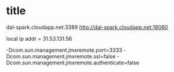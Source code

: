 <!---
  Licensed under the Apache License, Version 2.0 (the "License");
  you may not use this file except in compliance with the License.
  You may obtain a copy of the License at
  
   http://www.apache.org/licenses/LICENSE-2.0
  
  Unless required by applicable law or agreed to in writing, software
  distributed under the License is distributed on an "AS IS" BASIS,
  WITHOUT WARRANTIES OR CONDITIONS OF ANY KIND, either express or implied.
  See the License for the specific language governing permissions and
  limitations under the License. See accompanying LICENSE file.
-->
  
# title

dal-spark.cloudapp.net:3389
http://dal-spark.cloudapp.net:18080

local ip addr = 31.53.131.56

-Dcom.sun.management.jmxremote.port=3333 -Dcom.sun.management.jmxremote.ssl=false -Dcom.sun.management.jmxremote.authenticate=false
